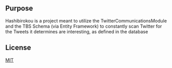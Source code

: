 ## Purpose
Hashibirokou is a project meant to utilize the TwitterCommunicationsModule and the TBS Schema (via Entity Framework)  to constantly scan Twitter for the Tweets it determines are interesting, as defined in the database

## License
[MIT](https://choosealicense.com/licenses/mit/)